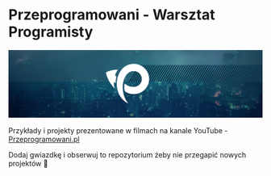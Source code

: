 # Przeprogramowani - Warsztat Programisty

![](./_resources/logo.png)

Przykłady i projekty prezentowane w filmach na kanale YouTube - [Przeprogramowani.pl](https://www.youtube.com/@Przeprogramowani)

Dodaj gwiazdkę i obserwuj to repozytorium żeby nie przegapić nowych projektów 🚀
